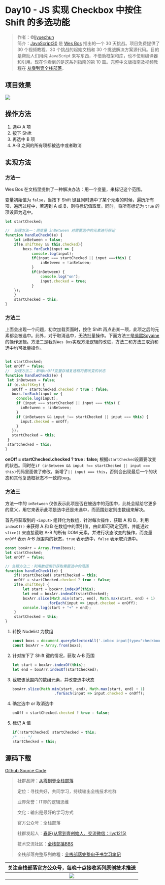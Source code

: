 # Day10 - JS 实现 Checkbox 中按住 Shift 的多选功能


> 作者：©[liyuechun](https://github.com/liyuechun)  
> 简介：[JavaScript30](https://javascript30.com) 是 [Wes Bos](https://github.com/wesbos) 推出的一个 30 天挑战。项目免费提供了 30 个视频教程、30 个挑战的起始文档和 30 个挑战解决方案源代码。目的是帮助人们用纯 JavaScript 来写东西，不借助框架和库，也不使用编译器和引用。现在你看到的是这系列指南的第 10 篇。完整中文版指南及视频教程在 [从零到壹全栈部落](http://kongyixueyuan.com/course/4188)。

## 项目效果

![](http://om1c35wrq.bkt.clouddn.com/day10-1.gif)

## 操作方法

1. 选中 A 项
2. 按下 Shift
3. 再选中 B 项
4. A-B 之间的所有项都被选中或者取消


## 实现方法

### 方法一

Wes Bos 在文档里提供了一种解决办法：用一个变量，来标记这个范围。

变量初始值为 `false`，当按下 Shift 键且同时选中了某个元素的时候，遍历所有项，遍历过程中，若遇到 A 或 B，则将标记值取反。同时，将所有标记为 `true` 的项设置为选中。

```js
let startChecked;

//	处理方法一：用变量 inBetween 对需要选中的元素进行标记
function handleCheck0(e) {
	let inBetween = false;
	if(e.shiftKey && this.checked){
		boxs.forEach(input => {
			console.log(input);
			if(input === startChecked || input ===this) {
				inBetween = !inBetween;
			}
			if(inBetween) {
				console.log("on");
				input.checked = true;
			}
	});
	}
	startChecked = this;
}
```


### 方法二

上面会出现一个问题，初次加载页面时，按住 Shift 再点击某一项，此项之后的元素都会被选中。此外，对于取消选中，无法批量操作。下面方法三是[缉熙Soyaine](https://github.com/soyaine) 的操作逻辑。方法二是我对`Wes Bos`实现方法逻辑的改进，方法二和方法三取消和选中均可批量操作。

```js

let startChecked;
let onOff = false;
//	处理方法二：新增onOff变量存储复选框将要改变的状态
function handleCheck2(e) {
 let inBetween = false;
 if (e.shiftKey) {
   onOff = startChecked.checked ? true : false;
   boxs.forEach(input => {
     console.log(input);
     if (input === startChecked || input === this) {
       inBetween = !inBetween;
     }
     if (inBetween && input !== startChecked || input === this) {
       input.checked = onOff;
     }
   });
   startChecked = this;
 }
 startChecked = this;
}
```

**onOff = startChecked.checked ? true : false;** 根据`startChecked`设置要改变的状态。同时在`if (inBetween && input !== startChecked || input === this)`代码里面做了修改，新增了`|| input === this`，否则会出现最后一个的状态和其他复选框状态不一致的bug。


### 方法三

方法一中的 `inBetween` 仅仅表示此项是否在被选中的范围中，此处会赋给它更多的意义，用它来表示此项是选中还是未选中，而范围划定则由数组来解决。

首先将获取到的 `<input>` 组转化为数组，针对每次操作，获取 A 和 B，利用 `indexOf()` 来获得 A 和 B 在数组中的索引值，由此即可确定范围，并能通过 `slice()` 来直接截取 A-B 的所有 DOM 元素，并进行状态改变的操作，而变量 `onOff` 表示 A-B 范围内的状态，`true` 表示选中，`false` 表示取消选中。


```js
const boxArr = Array.from(boxs);
let startChecked;
let onOff = false;

// 处理方法二：利用数组索引获取需要选中的范围
function handleCheck1(e) {
	if(!startChecked) startChecked = this;
	onOff = startChecked.checked ? true : false;
	if(e.shiftKey) {
		let start = boxArr.indexOf(this);
		let end = boxArr.indexOf(startChecked);
		boxArr.slice(Math.min(start, end), Math.max(start, end) + 1)
		           .forEach(input => input.checked = onOff);
		console.log(start + "+" + end);
	}
	startChecked = this;
}
```


1. 转换 Nodelist 为数组  

	````js
	const boxs = document.querySelectorAll('.inbox input[type="checkbox"]');
	const boxArr = Array.from(boxs);
	````

2. 针对按下了 Shift 键的情况，获取 A-B 范围  

	````js
	let start = boxArr.indexOf(this);
	let end = boxArr.indexOf(startChecked);
	````

3. 截取该范围内的数组元素，并改变选中状态  

	```js
	boxArr.slice(Math.min(start, end), Math.max(start, end) + 1)
					   .forEach(input => input.checked = onOff);
	```

4. 确定选中 or 取消选中    

	````js
	onOff = startChecked.checked ? true : false;
	````

5. 标记 A 值    

	````js
	if(!startChecked) startChecked = this;
	/* ... */
	startChecked = this;
	````

## 源码下载

[Github Source Code](https://github.com/liyuechun/JavaScript30-liyuechun)

>社群品牌：[从零到壹全栈部落](http://www.kongyixueyuan.com)
>
>定位：寻找共好，共同学习，持续输出全栈技术社群
>
>业界荣誉：IT界的逻辑思维
>
>文化：输出是最好的学习方式
>
>官方公众号：全栈部落
>
>社群发起人：[春哥(从零到壹创始人，交流微信：liyc1215)](http://weibo.com/mobiledevelopment)
>
>技术交流社区：[全栈部落BBS](http://bbs.kongyixueyuan.com)
>
>全栈部落完整系列教程：[全栈部落完整电子书学习笔记](http://fullstack.kongyixueyuan.com)

|关注全栈部落官方公众号，每晚十点接收系列原创技术推送|
|:---------:|
|![](http://orhm8wuhd.bkt.clouddn.com/quanzhanbuluo.png)|

